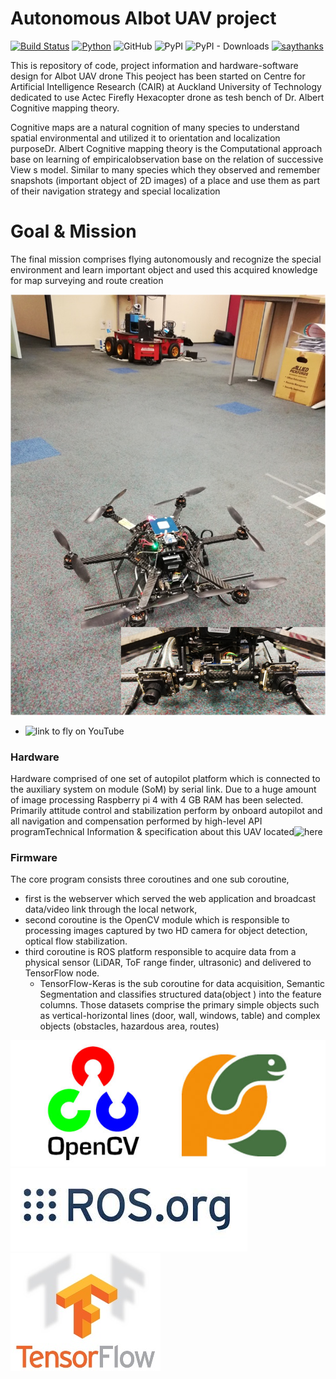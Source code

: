 # Autonomous  Albot UAV project

[![Build Status](https://travis-ci.com/mkeyno/KeynoRobot.svg?branch=master)](https://travis-ci.com/mkeyno/KeynoRobot)
[![Python](https://img.shields.io/badge/Python-3.6%2B-red.svg)](https://www.python.org/downloads/)
![GitHub](https://img.shields.io/github/license/mkeyno/KeynoRobot.svg) 
![PyPI](https://img.shields.io/pypi/v/KeynoRobot.svg?color=green&label=pypi%20release)
![PyPI - Downloads](https://img.shields.io/pypi/dm/KeynoRobot.svg?label=PyPi%20Downloads)
[![saythanks](https://img.shields.io/badge/say-thanks-ff69b4.svg)](https://saythanks.io/to/mmphego)

This is repository of code, project information and hardware-software design for Albot UAV drone
This peoject has been started on Centre for Artificial Intelligence Research (CAIR) at Auckland University of Technology dedicated to use Actec Firefly  Hexacopter drone  as tesh bench of  Dr. Albert Cognitive mapping theory.

Cognitive maps are a natural cognition of many species to understand spatial environmental and utilized it to orientation and localization purposeDr. Albert  Cognitive mapping theory is the Computational approach base on learning of empiricalobservation base on the relation of successive View s model. Similar to many species which they observed and  remember snapshots (important object of 2D images) of a place and use them as part of their navigation strategy and special localization

# Goal & Mission
The final mission comprises flying autonomously and recognize the special environment and learn important object and used this acquired knowledge for map surveying and route creation

[![AscTech FireFly Hexacopter](https://github.com/mkeyno/KeynoRobot/blob/master/doc/firefly.png)](https://www.youtube.com/watch?v=bicupEW7gRw "AscTech FireFly Hexacopter")

-   ![link to fly on YouTube](https://www.youtube.com/watch?v=bicupEW7gRw)

### Hardware
Hardware comprised of one set of autopilot platform which is connected to the auxiliary system on module (SoM) by serial link. Due to a huge amount of image processing   Raspberry pi 4 with 4 GB RAM has been selected. Primarily attitude control and stabilization perform by onboard autopilot and all navigation and compensation performed by high-level API programTechnical Information & specification about this UAV located![ here ]( http://wiki.asctec.de/display/AR/AscTec+Firefly)
### Firmware 
The core program consists three coroutines and one sub coroutine, 
- first is the webserver which served the web application and broadcast data/video link through the local network, 
- second coroutine is the OpenCV module which is responsible to processing images captured by two HD camera for object detection, optical flow stabilization. 
- third coroutine is ROS platform responsible to acquire data from a physical sensor (LiDAR, ToF range finder, ultrasonic) and delivered to TensorFlow node. 
  * TensorFlow-Keras is the sub coroutine for data acquisition, Semantic Segmentation and classifies structured data(object ) into the feature columns. Those datasets comprise the primary simple objects such as vertical-horizontal lines (door, wall, windows, table) and complex objects (obstacles, hazardous area, routes)

 ![-](https://github.com/mkeyno/Small-Raspberry-Picker-Robot/blob/master/resources/python.jpg) 
 ![-](https://github.com/mkeyno/Small-Raspberry-Picker-Robot/blob/master/resources/ros.jpg) 
 ![-](https://github.com/mkeyno/Small-Raspberry-Picker-Robot/blob/master/resources/TensorFlow.jpg)


